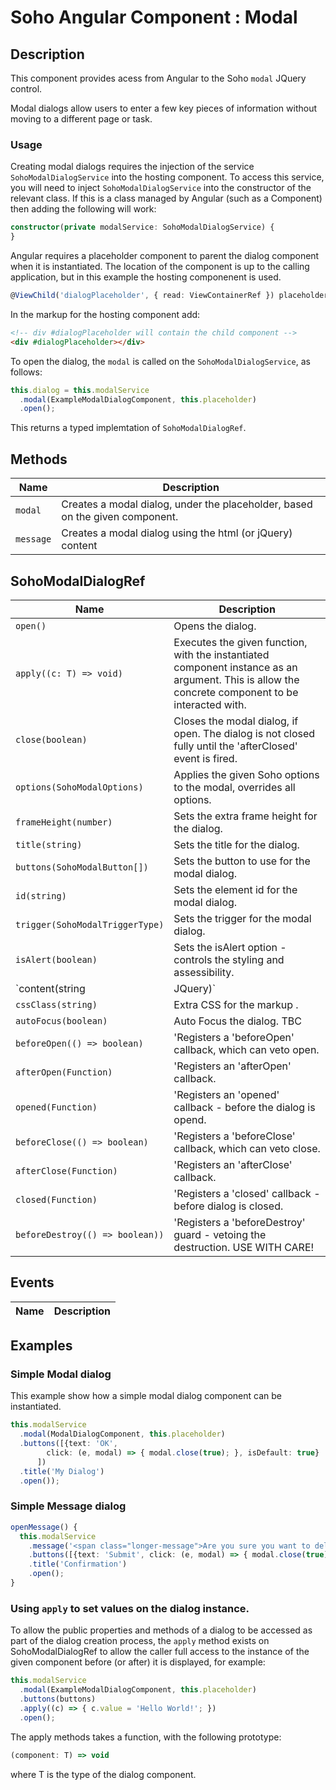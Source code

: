 # Soho Angular Component : Modal

## Description

This component provides acess from Angular to the Soho `modal` JQuery control.

Modal dialogs allow users to enter a few key pieces of information without moving to a different page or task. 

### Usage

Creating modal dialogs requires the injection of the service `SohoModalDialogService` into the hosting component. To access 
this service, you will need to inject `SohoModalDialogService` into the constructor of the relevant class. If 
this is a class managed by Angular (such as a Component) then adding the following will work:

```typescript
constructor(private modalService: SohoModalDialogService) {
}
```
   
Angular requires a placeholder component to parent the 
dialog component when it is instantiated.  The location of the component 
is up to the calling application, but in this example the hosting componenent
is used.

```typescript
@ViewChild('dialogPlaceholder', { read: ViewContainerRef }) placeholder: ViewContainerRef;
```

In the markup for the hosting component add:

```html
<!-- div #dialogPlaceholder will contain the child component -->
<div #dialogPlaceholder></div>
```

To open the dialog, the `modal` is called on the `SohoModalDialogService`, as follows:

```typescript
this.dialog = this.modalService
  .modal(ExampleModalDialogComponent, this.placeholder)
  .open();
```

This returns a typed implemtation of `SohoModalDialogRef`.



## Methods

| Name | Description |
| --- | --- |
| `modal` | Creates a modal dialog, under the placeholder, based on the given component. |
| `message` | Creates a modal dialog using the html (or jQuery) content |

## SohoModalDialogRef

| Name | Description |
| --- | --- |
| `open()` | Opens the dialog. |
| `apply((c: T) => void)` | Executes the given function, with the instantiated component instance as an argument.  This is allow the concrete component to be interacted with. |
| `close(boolean)` | Closes the modal dialog, if open.  The dialog is not closed fully until the 'afterClosed' event is fired. |
| `options(SohoModalOptions)` | Applies the given Soho options to the modal, overrides all options. |
| `frameHeight(number)` | Sets the extra frame height for the dialog. |
| `title(string)` | Sets the title for the dialog. |
| `buttons(SohoModalButton[])` | Sets the button to use for the modal dialog. |
| `id(string)` | Sets the element id for the modal dialog. | 
| `trigger(SohoModalTriggerType)` | Sets the trigger for the modal dialog. |
| `isAlert(boolean)` | Sets the isAlert option - controls the styling and assessibility. |
| `content(string | JQuery)` | Defines the content of the dialog, if not using an Angular component. |
| `cssClass(string)` | Extra CSS for the markup . |
| `autoFocus(boolean)` | Auto Focus the dialog. TBC |
| `beforeOpen(() => boolean)` | 'Registers a 'beforeOpen' callback, which can veto open. |
| `afterOpen(Function)` | 'Registers an 'afterOpen' callback. |
| `opened(Function)` | 'Registers an 'opened' callback - before the dialog is opend. |
| `beforeClose(() => boolean)` | 'Registers a 'beforeClose' callback, which can veto close. |
| `afterClose(Function)` | 'Registers an 'afterClose' callback. |
| `closed(Function)` | 'Registers a 'closed' callback - before dialog is closed. |
| `beforeDestroy(() => boolean))` | 'Registers a 'beforeDestroy' guard - vetoing the destruction. USE WITH CARE! |


## Events


| Name | Description |
| --- | --- |

## Examples

### Simple Modal dialog

This example show how a simple modal dialog component can be instantiated.

```typescript
this.modalService
  .modal(ModalDialogComponent, this.placeholder)
  .buttons([{text: 'OK', 
        click: (e, modal) => { modal.close(true); }, isDefault: true}
      ])
  .title('My Dialog')
  .open());
```

### Simple Message dialog

```typescript
openMessage() {
  this.modalService
    .message('<span class="longer-message">Are you sure you want to delete this page?</span>')
    .buttons([{text: 'Submit', click: (e, modal) => { modal.close(true); }, isDefault: true}])
    .title('Confirmation')
    .open();
}
```

### Using `apply` to set values on the dialog instance.

To allow the public properties and methods of a dialog to be accessed as
part of the dialog creation process, the `apply` method exists on SohoModalDialogRef to allow the caller full access to the instance of the given component before (or after) it is displayed, 
for example:

```typescript
this.modalService
  .modal(ExampleModalDialogComponent, this.placeholder)
  .buttons(buttons)
  .apply((c) => { c.value = 'Hello World!'; })
  .open();
  ```

The apply methods takes a function, with the following prototype:

```typescript
(component: T) => void
```

where T is the type of the dialog component.







